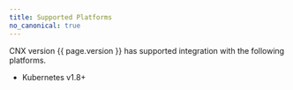 ```yaml
---
title: Supported Platforms
no_canonical: true
---
```


CNX version {{ page.version }} has supported integration with the following platforms.

-  Kubernetes v1.8+
